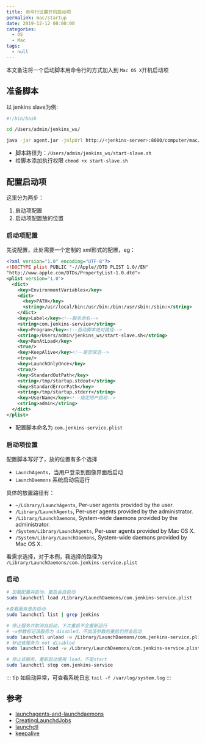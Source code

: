 ```yaml
---
title: 命令行设置开机启动项
permalink: mac/startup
date: 2019-12-12 00:00:00
categories: 
  - OS
  - Mac
tags: 
  - null
---
```


本文备注将一个启动脚本用命令行的方式加入到 `Mac OS X`开机启动项

## 准备脚本
以 jenkins slave为例:
```bash
#!/bin/bash

cd /Users/admin/jenkins_ws/

java -jar agent.jar -jnlpUrl http://<jenkins-server>:8080/computer/mac/slave-agent.jnlp -secret e8fdcd526966ee132a7728b08a529b2929a09a52cbdcd13a9243f03f163884d1 -workDir "/Users/admin/jenkins_ws"
```
- 脚本路径为：`/Users/admin/jenkins_ws/start-slave.sh`
- 给脚本添加执行权限 `chmod +x start-slave.sh`

## 配置启动项
这里分为两步：
1. 启动项配置
2. 启动项配置放的位置

### 启动项配置
先说配置，此处需要一个定制的 xml形式的配置，eg：
```xml
<?xml version="1.0" encoding="UTF-8"?>
<!DOCTYPE plist PUBLIC "-//Apple//DTD PLIST 1.0//EN" 
"http://www.apple.com/DTDs/PropertyList-1.0.dtd">
<plist version="1.0">
  <dict>
    <key>EnvironmentVariables</key>
    <dict>
      <key>PATH</key>
      <string>/usr/local/bin:/usr/bin:/bin:/usr/sbin:/sbin:</string>
    </dict>
    <key>Label</key><!--服务命名-->
    <string>com.jenkins-service</string>
    <key>Program</key><!--启动脚本绝对路径-->
    <string>/Users/admin/jenkins_ws/start-slave.sh</string>
    <key>RunAtLoad</key>
    <true/>
    <key>KeepAlive</key><!--是否保活-->
    <true/>
    <key>LaunchOnlyOnce</key>
    <true/>
    <key>StandardOutPath</key>
    <string>/tmp/startup.stdout</string>
    <key>StandardErrorPath</key>
    <string>/tmp/startup.stderr</string>
    <key>UserName</key><!--指定用户启动-->
    <string>admin</string>
  </dict>
</plist>
```
- 配置脚本命名为 `com.jenkins-service.plist`

### 启动项位置
配置脚本写好了，放的位置有多个选择
- `LaunchAgents`，当用户登录到图像界面后启动
- `LaunchDaemons` 系统启动后运行

具体的放置路径有：
- `~/Library/LaunchAgents`, Per-user agents provided by the user.
- `/Library/LaunchAgents`, Per-user agents provided by the administrator.
- `/Library/LaunchDaemons`, System-wide daemons provided by the administrator.
- `/System/Library/LaunchAgents`, Per-user agents provided by Mac OS X.
- `/System/Library/LaunchDaemons`, System-wide daemons provided by Mac OS X.

看需求选择，对于本例，我选择的路径为 `/Library/LaunchDaemons/com.jenkins-service.plist`

### 启动
```bash
# 加载配置并启动，重启会自启动
sudo launchctl load /Library/LaunchDaemons/com.jenkins-service.plist

#查看服务是否启动
sudo launchctl list | grep jenkins

# 停止服务并取消自启动，下次重启不会重新运行
# -w参数标记该服务为 disabled，不加该参数则重启仍然会启动
sudo launchctl unload -w /Library/LaunchDaemons/com.jenkins-service.plist
# 标记该服务为 not disabled
sudo launchctl load -w /Library/LaunchDaemons/com.jenkins-service.plist

# 停止该服务，重新启动使用 load，不是start
sudo launchctl stop com.jenkins-service
```

::: tip
如启动异常，可查看系统日志 `tail -f /var/log/system.log`
:::

## 参考
- [launchagents-and-launchdaemons](https://apple.stackexchange.com/questions/290945/what-are-the-differences-between-launchagents-and-launchdaemons)
- [CreatingLaunchdJobs](https://developer.apple.com/library/archive/documentation/MacOSX/Conceptual/BPSystemStartup/Chapters/CreatingLaunchdJobs.html)
- [launchctl](https://apple.stackexchange.com/questions/29056/launchctl-difference-between-load-and-start-unload-and-stop/308421)
- [keepalive](https://github.com/tjluoma/launchd-keepalive)